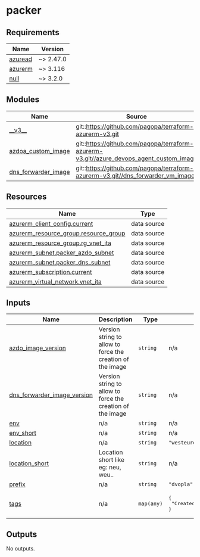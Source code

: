 # packer

<!-- BEGIN_TF_DOCS -->
## Requirements

| Name | Version |
|------|---------|
| <a name="requirement_azuread"></a> [azuread](#requirement\_azuread) | ~> 2.47.0 |
| <a name="requirement_azurerm"></a> [azurerm](#requirement\_azurerm) | ~> 3.116 |
| <a name="requirement_null"></a> [null](#requirement\_null) | ~> 3.2.0 |

## Modules

| Name | Source | Version |
|------|--------|---------|
| <a name="module___v3__"></a> [\_\_v3\_\_](#module\_\_\_v3\_\_) | git::https://github.com/pagopa/terraform-azurerm-v3.git | a88c6d99ec3871db7de57db4280422b02db3e4f0 |
| <a name="module_azdoa_custom_image"></a> [azdoa\_custom\_image](#module\_azdoa\_custom\_image) | git::https://github.com/pagopa/terraform-azurerm-v3.git//azure_devops_agent_custom_image | PAYMCLOUD-247-dns-forwarder-aggiornare-limmagine-allultima-versione-disponibile |
| <a name="module_dns_forwarder_image"></a> [dns\_forwarder\_image](#module\_dns\_forwarder\_image) | git::https://github.com/pagopa/terraform-azurerm-v3.git//dns_forwarder_vm_image | PAYMCLOUD-247-dns-forwarder-aggiornare-limmagine-allultima-versione-disponibile |

## Resources

| Name | Type |
|------|------|
| [azurerm_client_config.current](https://registry.terraform.io/providers/hashicorp/azurerm/latest/docs/data-sources/client_config) | data source |
| [azurerm_resource_group.resource_group](https://registry.terraform.io/providers/hashicorp/azurerm/latest/docs/data-sources/resource_group) | data source |
| [azurerm_resource_group.rg_vnet_ita](https://registry.terraform.io/providers/hashicorp/azurerm/latest/docs/data-sources/resource_group) | data source |
| [azurerm_subnet.packer_azdo_subnet](https://registry.terraform.io/providers/hashicorp/azurerm/latest/docs/data-sources/subnet) | data source |
| [azurerm_subnet.packer_dns_subnet](https://registry.terraform.io/providers/hashicorp/azurerm/latest/docs/data-sources/subnet) | data source |
| [azurerm_subscription.current](https://registry.terraform.io/providers/hashicorp/azurerm/latest/docs/data-sources/subscription) | data source |
| [azurerm_virtual_network.vnet_ita](https://registry.terraform.io/providers/hashicorp/azurerm/latest/docs/data-sources/virtual_network) | data source |

## Inputs

| Name | Description | Type | Default | Required |
|------|-------------|------|---------|:--------:|
| <a name="input_azdo_image_version"></a> [azdo\_image\_version](#input\_azdo\_image\_version) | Version string to allow to force the creation of the image | `string` | n/a | yes |
| <a name="input_dns_forwarder_image_version"></a> [dns\_forwarder\_image\_version](#input\_dns\_forwarder\_image\_version) | Version string to allow to force the creation of the image | `string` | n/a | yes |
| <a name="input_env"></a> [env](#input\_env) | n/a | `string` | n/a | yes |
| <a name="input_env_short"></a> [env\_short](#input\_env\_short) | n/a | `string` | n/a | yes |
| <a name="input_location"></a> [location](#input\_location) | n/a | `string` | `"westeurope"` | no |
| <a name="input_location_short"></a> [location\_short](#input\_location\_short) | Location short like eg: neu, weu.. | `string` | n/a | yes |
| <a name="input_prefix"></a> [prefix](#input\_prefix) | n/a | `string` | `"dvopla"` | no |
| <a name="input_tags"></a> [tags](#input\_tags) | n/a | `map(any)` | <pre>{<br/>  "CreatedBy": "Terraform"<br/>}</pre> | no |

## Outputs

No outputs.
<!-- END_TF_DOCS -->

